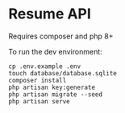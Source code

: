 # Resume API

Requires composer and php 8+

To run the dev environment:

```
cp .env.example .env
touch database/database.sqlite
composer install
php artisan key:generate
php artisan migrate --seed
php artisan serve

```
